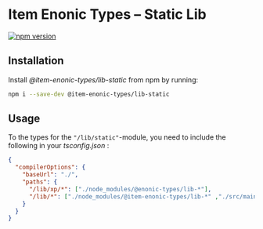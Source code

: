 # Item Enonic Types – Static Lib

[![npm version](https://badge.fury.io/js/@item-enonic-types%2Flib-static.svg)](https://badge.fury.io/js/@item-enonic-types%2Flib-static)

## Installation

Install *@item-enonic-types/lib-static* from npm by running:

```bash
npm i --save-dev @item-enonic-types/lib-static
```

## Usage

To the types for the `"/lib/static"`-module, you need to include the following in your *tsconfig.json* :

```json
{
  "compilerOptions": {
    "baseUrl": "./",
    "paths": {
      "/lib/xp/*": ["./node_modules/@enonic-types/lib-*"],
      "/lib/*": ["./node_modules/@item-enonic-types/lib-*" ,"./src/main/resources/lib/*"]
    }
  }
}
```